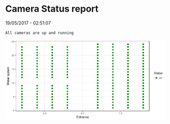Camera Status report
================
19/05/2017 - 02:51:07

    All cameras are up and running

![](camreport_files/figure-markdown_github/unnamed-chunk-2-1.png)
